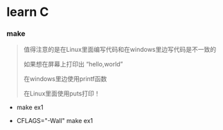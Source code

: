 # learn C

### make

> 值得注意的是在Linux里面编写代码和在windows里边写代码是不一致的
>
> 如果想在屏幕上打印出 “hello,world”
>
> 在windows里边使用printf函数
>
> 在Linux里面使用puts打印！

- make ex1 

- CFLAGS="-Wall" make ex1